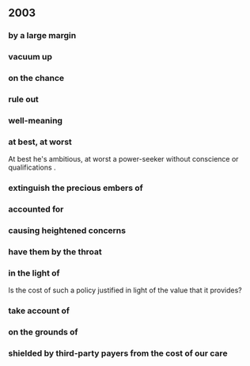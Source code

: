 ## 2003

### by a large margin

### vacuum up

### on the chance

### rule out

### well-meaning

### at best, at worst

At best he's ambitious, at worst a power-seeker without conscience or qualifications .

### extinguish the precious embers of

### accounted for

### causing heightened concerns

### have them by the throat

### in the light of

Is the cost of such a policy justified in light of the value that it provides?

### take account of

### on the grounds of

### shielded by third-party payers from the cost of our care

